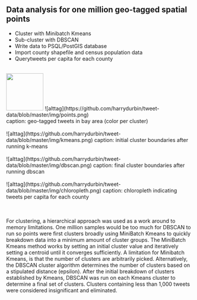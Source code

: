 <h2>Data analysis for one million geo-tagged spatial points</h2>
<ul>
<li>Cluster with Minibatch Kmeans</li>
<li>Sub-cluster with DBSCAN</li>
<li>Write data to PSQL/PostGIS database</li>
<li>Import county shapefile and census population data</li>
<li>Querytweets per capita for each county</li>
</ul>
<br>
<img src="../master/img/points.png?raw=true" width="100" height="100" />
![alttag](https://github.com/harrydurbin/tweet-data/blob/master/img/points.png)
<br>
caption: geo-tagged tweets in bay area (color per cluster)
<br></br>
![alttag](https://github.com/harrydurbin/tweet-data/blob/master/img/kmeans.png)
caption: initial cluster boundaries after running k-means
<br></br>
![alttag](https://github.com/harrydurbin/tweet-data/blob/master/img/dbscan.png)
caption: final cluster boundaries after running dbscan
<br></br>
![alttag](https://github.com/harrydurbin/tweet-data/blob/master/img/chloropleth.png)
caption: chloropleth indicating tweets per capita for each county


<br></br>
For clustering, a hierarchical approach was used as a work around to memory limitations. One million samples would be too much for DBSCAN to run so points were first clusters broadly using MiniBatch Kmeans to quickly breakdown data into a minimum amount of cluster groups. The MiniBatch Kmeans method works by setting an initial cluster value and iteratively setting a centroid until it converges sufficiently. A limitation for Minibatch Kmeans, is that the number of clusters are arbitrarily picked. Alternatively, the DBSCAN cluster algorithm determines the number of clusters based on a stipulated distance (epsilon). After the initial breakdown of clusters established by Kmeans, DBSCAN was run on each Kmeans cluster to determine a final set of clusters. Clusters containing less than 1,000 tweets were considered insignificant and eliminated.

